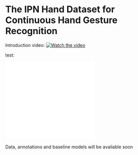 # The IPN Hand Dataset for Continuous Hand Gesture Recognition


Introduction video:
[![Watch the video](https://img.youtube.com/vi/OH3n5rf2wV8/maxresdefault.jpg)](https://youtu.be/OH3n5rf2wV8)

test:

![c1](/contents/c1.gif)


Data, annotations and baseline models will be available soon
